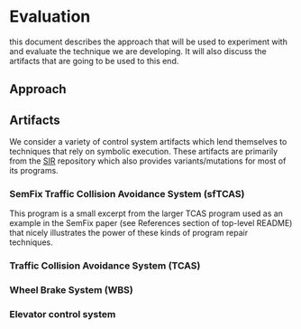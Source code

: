 # Evaluation

this document describes the approach that will be used to experiment with
and evaluate the technique we are developing. It will also discuss the
artifacts that are going to be used to this end.

## Approach



## Artifacts

We consider a variety of control system artifacts which lend themselves to
techniques that rely on symbolic execution. These artifacts are primarily
from the [SIR](http://sir.unl.edu/portal/index.php) repository which also
provides variants/mutations for most of its programs.

### SemFix Traffic Collision Avoidance System (sfTCAS)

This program is a small excerpt from the larger TCAS program used as an
example in the SemFix paper (see References section of top-level README)
that nicely illustrates the power of these kinds of program repair
techniques.

### Traffic Collision Avoidance System (TCAS)



### Wheel Brake System (WBS)



### Elevator control system



